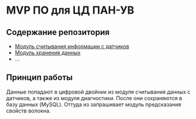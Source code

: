 # MVP ПО для ЦД ПАН-УВ
## Содержание репозитория
- [Модуль считывания информации с датчиков](sensors_module/)
- [Модуль хранения данных](data_storage/)
- ...
## Принцип работы
Данные попадают в цифровой двойник из модуля считывания данных с датчиков, а также из модуля диагностики.
После они сохраняются в базу данных (MySQL). Оттуда из запрашивает модуль предсказания свойств волокна.

